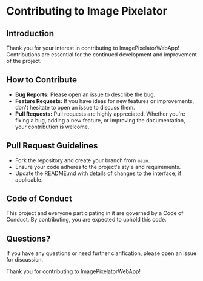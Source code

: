 # Contributing to Image Pixelator

## Introduction
Thank you for your interest in contributing to ImagePixelatorWebApp! Contributions are essential for the continued development and improvement of the project.

## How to Contribute
- **Bug Reports:** Please open an issue to describe the bug.
- **Feature Requests:** If you have ideas for new features or improvements, don't hesitate to open an issue to discuss them.
- **Pull Requests:** Pull requests are highly appreciated. Whether you're fixing a bug, adding a new feature, or improving the documentation, your contribution is welcome.

## Pull Request Guidelines
- Fork the repository and create your branch from `main`.
- Ensure your code adheres to the project's style and requirements.
- Update the README.md with details of changes to the interface, if applicable.

## Code of Conduct
This project and everyone participating in it are governed by a Code of Conduct. By contributing, you are expected to uphold this code.

## Questions?
If you have any questions or need further clarification, please open an issue for discussion.

Thank you for contributing to ImagePixelatorWebApp!
